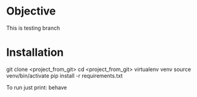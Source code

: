 # Objective
This is testing branch

# Installation

git clone <project_from_git>
cd <project_from_git>
virtualenv venv
source venv/bin/activate
pip install -r requirements.txt

To run just print:
behave


